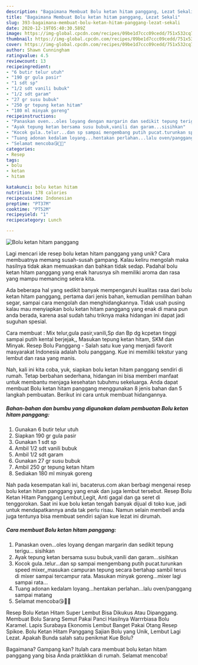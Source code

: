 ```yaml
---
description: "Bagaimana Membuat Bolu ketan hitam panggang, Lezat Sekali"
title: "Bagaimana Membuat Bolu ketan hitam panggang, Lezat Sekali"
slug: 393-bagaimana-membuat-bolu-ketan-hitam-panggang-lezat-sekali
date: 2020-12-19T05:40:30.589Z
image: https://img-global.cpcdn.com/recipes/09be1d7ccc09cedd/751x532cq70/bolu-ketan-hitam-panggang-foto-resep-utama.jpg
thumbnail: https://img-global.cpcdn.com/recipes/09be1d7ccc09cedd/751x532cq70/bolu-ketan-hitam-panggang-foto-resep-utama.jpg
cover: https://img-global.cpcdn.com/recipes/09be1d7ccc09cedd/751x532cq70/bolu-ketan-hitam-panggang-foto-resep-utama.jpg
author: Shawn Cunningham
ratingvalue: 4.5
reviewcount: 13
recipeingredient:
- "6 butir telur utuh"
- "190 gr gula pasir"
- "1 sdt sp"
- "1/2 sdt vanili bubuk"
- "1/2 sdt garam"
- "27 gr susu bubuk"
- "250 gr tepung ketan hitam"
- "180 ml minyak goreng"
recipeinstructions:
- "Panaskan oven...oles loyang dengan margarin dan sedikit tepung terigu... sisihkan"
- "Ayak tepung ketan bersama susu bubuk,vanili dan garam...sisihkan"
- "Kocok gula..telur...dan sp sampai mengembang putih pucat.turunkan speed mixer,,masukan campuran tepung secara bertahap sambil terus di mixer sampai tercampur rata. Masukan minyak goreng...mixer lagi sampai rata..."
- "Tuang adonan kedalam loyang...hentakan perlahan...lalu oven/panggang sampai matang"
- "Selamat mencoba😘🤗💞"
categories:
- Resep
tags:
- bolu
- ketan
- hitam

katakunci: bolu ketan hitam 
nutrition: 178 calories
recipecuisine: Indonesian
preptime: "PT37M"
cooktime: "PT52M"
recipeyield: "1"
recipecategory: Lunch

---
```



![Bolu ketan hitam panggang](https://img-global.cpcdn.com/recipes/09be1d7ccc09cedd/751x532cq70/bolu-ketan-hitam-panggang-foto-resep-utama.jpg)

Lagi mencari ide resep bolu ketan hitam panggang yang unik? Cara membuatnya memang susah-susah gampang. Kalau keliru mengolah maka hasilnya tidak akan memuaskan dan bahkan tidak sedap. Padahal bolu ketan hitam panggang yang enak harusnya sih memiliki aroma dan rasa yang mampu memancing selera kita.

Ada beberapa hal yang sedikit banyak mempengaruhi kualitas rasa dari bolu ketan hitam panggang, pertama dari jenis bahan, kemudian pemilihan bahan segar, sampai cara mengolah dan menghidangkannya. Tidak usah pusing kalau mau menyiapkan bolu ketan hitam panggang yang enak di mana pun anda berada, karena asal sudah tahu triknya maka hidangan ini dapat jadi suguhan spesial.

Cara membuat : Mix telur,gula pasir,vanili,Sp dan Bp dg kcpetan tinggi sampai putih kental berjejak,, Masukan tepung ketan hitam, SKM dan Minyak. Resep Bolu Panggang - Salah satu kue yang menjadi favorit masyarakat Indonesia adalah bolu panggang. Kue ini memiliki tekstur yang lembut dan rasa yang manis.


Nah, kali ini kita coba, yuk, siapkan bolu ketan hitam panggang sendiri di rumah. Tetap berbahan sederhana, hidangan ini bisa memberi manfaat untuk membantu menjaga kesehatan tubuhmu sekeluarga. Anda dapat membuat Bolu ketan hitam panggang menggunakan 8 jenis bahan dan 5 langkah pembuatan. Berikut ini cara untuk membuat hidangannya.

<!--inarticleads1-->

##### Bahan-bahan dan bumbu yang digunakan dalam pembuatan Bolu ketan hitam panggang:

1. Gunakan 6 butir telur utuh
1. Siapkan 190 gr gula pasir
1. Gunakan 1 sdt sp
1. Ambil 1/2 sdt vanili bubuk
1. Ambil 1/2 sdt garam
1. Gunakan 27 gr susu bubuk
1. Ambil 250 gr tepung ketan hitam
1. Sediakan 180 ml minyak goreng


Nah pada kesempatan kali ini, bacaterus.com akan berbagi mengenai resep bolu ketan hitam panggang yang enak dan juga lembut tersebut. Resep Bolu Ketan Hitam Panggang Lembut,Legit, Anti gagal dan ga seret di tenggorokan. Saat ini kue bolu ketan tengah banyak dijual di toko kue, jadi untuk mendapatkannya anda tak perlu risau. Namun selain membeli anda juga tentunya bisa membuat sendiri sajian kue lezat ini dirumah. 

<!--inarticleads2-->

##### Cara membuat Bolu ketan hitam panggang:

1. Panaskan oven...oles loyang dengan margarin dan sedikit tepung terigu... sisihkan
1. Ayak tepung ketan bersama susu bubuk,vanili dan garam...sisihkan
1. Kocok gula..telur...dan sp sampai mengembang putih pucat.turunkan speed mixer,,masukan campuran tepung secara bertahap sambil terus di mixer sampai tercampur rata. Masukan minyak goreng...mixer lagi sampai rata...
1. Tuang adonan kedalam loyang...hentakan perlahan...lalu oven/panggang sampai matang
1. Selamat mencoba😘🤗💞


Resep Bolu Ketan Hitam Super Lembut Bisa Dikukus Atau Dipanggang. Membuat Bolu Sarang Semut Pakai Panci Hasilnya Warrrbiasa Bolu Karamel. Lapis Surabaya Ekonomis Lembut Banget Pakai Otang Resep Spikoe. Bolu Ketan Hitam Panggang Sajian Bolu yang Unik, Lembut Lagi Lezat. Apakah Bunda salah satu penikmat Kue Bolu? 

Bagaimana? Gampang kan? Itulah cara membuat bolu ketan hitam panggang yang bisa Anda praktikkan di rumah. Selamat mencoba!
